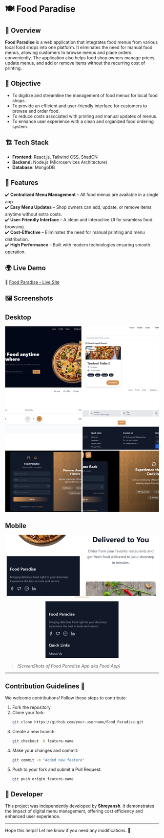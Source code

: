 # 🍽️ Food Paradise

## 🚀 Overview
**Food Paradise** is a web application that integrates food menus from various local food shops into one platform. It eliminates the need for manual food menus, allowing customers to browse menus and place orders conveniently. The application also helps food shop owners manage prices, update menus, and add or remove items without the recurring cost of printing.

## 🎯 Objective
- To digitize and streamline the management of food menus for local food shops.
- To provide an efficient and user-friendly interface for customers to browse and order food.
- To reduce costs associated with printing and manual updates of menus.
- To enhance user experience with a clean and organized food ordering system.

## 🏗️ Tech Stack
- **Frontend:** React.js, Tailwind CSS, ShadCN  
- **Backend:** Node.js (Microservices Architecture)  
- **Database:** MongoDB  

## 🌟 Features
✔️ **Centralized Menu Management** – All food menus are available in a single app.  
✔️ **Easy Menu Updates** – Shop owners can add, update, or remove items anytime without extra costs.  
✔️ **User-Friendly Interface** – A clean and interactive UI for seamless food browsing.  
✔️ **Cost-Effective** – Eliminates the need for manual printing and menu distribution.  
✔️ **High Performance** – Built with modern technologies ensuring smooth operation.  

## 🌍 Live Demo
🔗 [Food Paradise - Live Site](https://food-paradise-3zpn.onrender.com/)

## 🖼️ Screenshots
## Desktop
<p align="center">
  <img src="images/desktop/homepage.png" width="250" height="200" style="object-fit: cover;
  background-position: center;" >
  <img src="images/desktop/menus.png" width="250" height="200" style="object-fit: cover;
  background-position: center;">
  <img src="images/desktop/cart.png" width="250" height="200" style="object-fit: cover;
  background-position: center;">
  <img src="images/desktop/profile.png" width="250" height="200" style="object-fit: cover;
  background-position: center;">
  <img src="images/desktop/signup.png" width="250" height="200" style="object-fit: cover;
  background-position: center;">
  <img src="images/desktop/signin.png" width="250" height="200" style="object-fit: cover;
  background-position: center;">
</p> 

## Mobile 
<p align="center">
  <img src="images/mobile/homepage(mobile).gif" width="250" height="200" style="object-fit: cover;
  background-position: center;">
  <img src="images/mobile/landing_page(mobile).png" width="250" height="200" style="object-fit: cover;
  background-position: center;">
  <img src="images/mobile/profile(mobile).png" width="250" height="200" style="object-fit: cover;
  background-position: center;">
</p>

> *(ScreenShots of Food Paradise App aka Food App)*

---

## Contribution Guidelines 🤝
We welcome contributions! Follow these steps to contribute:

1. Fork the repository.
2. Clone your fork:  
   ```bash
   git clone https://github.com/your-username/Food_Paradise.git
   ```
3. Create a new branch:  
   ```bash
   git checkout -b feature-name
   ```
4. Make your changes and commit:  
   ```bash
   git commit -m "Added new feature"
   ```
5. Push to your fork and submit a Pull Request:  
   ```bash
   git push origin feature-name
   ```

## 👤 Developer
This project was independently developed by **Shreyansh**. It demonstrates the impact of digital menu management, offering cost efficiency and enhanced user experience.  

---

Hope this helps! Let me know if you need any modifications. 🚀  
